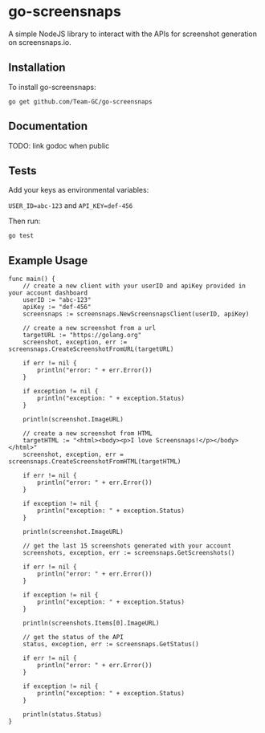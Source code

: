 # go-screensnaps

A simple NodeJS library to interact with the APIs for screenshot generation on screensnaps.io.

## Installation

To install go-screensnaps: 

`go get github.com/Team-GC/go-screensnaps`

## Documentation

TODO: link godoc when public

## Tests

Add your keys as environmental variables:

`USER_ID=abc-123` and `API_KEY=def-456`

Then run:

`go test`

## Example Usage

```
func main() {
	// create a new client with your userID and apiKey provided in your account dashboard
	userID := "abc-123"
	apiKey := "def-456"
	screensnaps := screensnaps.NewScreensnapsClient(userID, apiKey)

	// create a new screenshot from a url
	targetURL := "https://golang.org"
	screenshot, exception, err := screensnaps.CreateScreenshotFromURL(targetURL)

	if err != nil {
		println("error: " + err.Error())
	}

	if exception != nil {
		println("exception: " + exception.Status)
	}

	println(screenshot.ImageURL)

	// create a new screenshot from HTML
	targetHTML := "<html><body><p>I love Screensnaps!</p></body></html>"
	screenshot, exception, err = screensnaps.CreateScreenshotFromHTML(targetHTML)

	if err != nil {
		println("error: " + err.Error())
	}

	if exception != nil {
		println("exception: " + exception.Status)
	}

	println(screenshot.ImageURL)

	// get the last 15 screenshots generated with your account
	screenshots, exception, err := screensnaps.GetScreenshots()

	if err != nil {
		println("error: " + err.Error())
	}

	if exception != nil {
		println("exception: " + exception.Status)
	}

	println(screenshots.Items[0].ImageURL)

	// get the status of the API
	status, exception, err := screensnaps.GetStatus()

	if err != nil {
		println("error: " + err.Error())
	}

	if exception != nil {
		println("exception: " + exception.Status)
	}

	println(status.Status)
}
```